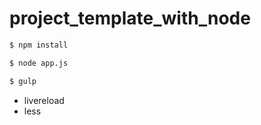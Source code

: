 # project_template_with_node


```sh
$ npm install
```

```sh
$ node app.js
```

```sh
$ gulp
```

- livereload
- less